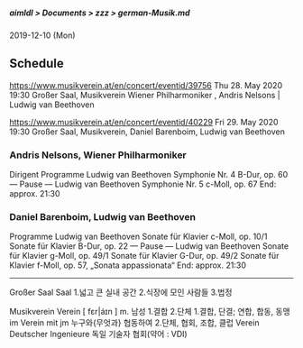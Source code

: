 ##### aimldl > Documents > zzz > german-Musik.md

2019-12-10 (Mon)

## Schedule
https://www.musikverein.at/en/concert/eventid/39756
Thu 28. May 2020 19:30 Großer Saal, Musikverein
Wiener Philharmoniker , Andris Nelsons | Ludwig van Beethoven

https://www.musikverein.at/en/concert/eventid/40229
Fri 29. May 2020 19:30 Großer Saal, Musikverein, Daniel Barenboim, Ludwig van Beethoven

### Andris Nelsons, Wiener Philharmoniker
Dirigent
Programme
Ludwig van Beethoven
Symphonie Nr. 4 B-Dur, op. 60
— Pause —
Ludwig van Beethoven
Symphonie Nr. 5 c-Moll, op. 67
End: approx.
21:30

### Daniel Barenboim, Ludwig van Beethoven

Programme
Ludwig van Beethoven
Sonate für Klavier c-Moll, op. 10/1
Sonate für Klavier B-Dur, op. 22
— Pause —
Ludwig van Beethoven
Sonate für Klavier g-Moll, op. 49/1
Sonate für Klavier G-Dur, op. 49/2
Sonate für Klavier f-Moll, op. 57, „Sonata appassionata“
End: approx.
21:30

----------------------------------------------------------------
Großer Saal
Saal
1.넓고 큰 실내 공간   2.식장에 모인 사람들   3.법정

Musikverein
Verein [ fεr|áɪn ] m. 남성 1.결합   2.단체
1.결합, 단결; 연합, 합동, 동맹
im Verein mit jm 누구와{무엇과} 협동하여
2.단체, 협회, 조합, 클럽
Verein Deutscher Ingenieure 독일 기술자 협회(약어 : VDI)
